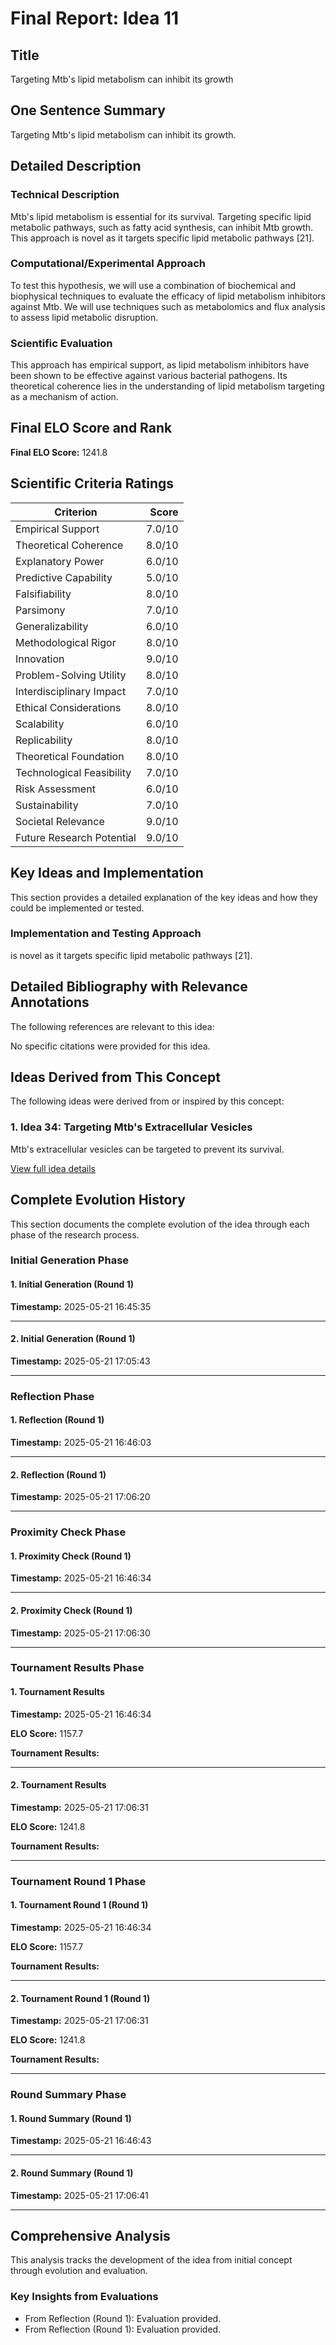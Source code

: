 # Final Report: Idea 11

## Title

Targeting Mtb's lipid metabolism can inhibit its growth

## One Sentence Summary

Targeting Mtb's lipid metabolism can inhibit its growth.

## Detailed Description

### Technical Description

Mtb's lipid metabolism is essential for its survival. Targeting specific lipid metabolic pathways, such as fatty acid synthesis, can inhibit Mtb growth. This approach is novel as it targets specific lipid metabolic pathways [21].

### Computational/Experimental Approach

To test this hypothesis, we will use a combination of biochemical and biophysical techniques to evaluate the efficacy of lipid metabolism inhibitors against Mtb. We will use techniques such as metabolomics and flux analysis to assess lipid metabolic disruption.

### Scientific Evaluation

This approach has empirical support, as lipid metabolism inhibitors have been shown to be effective against various bacterial pathogens. Its theoretical coherence lies in the understanding of lipid metabolism targeting as a mechanism of action.


## Final ELO Score and Rank

**Final ELO Score:** 1241.8

## Scientific Criteria Ratings

| Criterion | Score |
|---|---:|
| Empirical Support | 7.0/10 |
| Theoretical Coherence | 8.0/10 |
| Explanatory Power | 6.0/10 |
| Predictive Capability | 5.0/10 |
| Falsifiability | 8.0/10 |
| Parsimony | 7.0/10 |
| Generalizability | 6.0/10 |
| Methodological Rigor | 8.0/10 |
| Innovation | 9.0/10 |
| Problem-Solving Utility | 8.0/10 |
| Interdisciplinary Impact | 7.0/10 |
| Ethical Considerations | 8.0/10 |
| Scalability | 6.0/10 |
| Replicability | 8.0/10 |
| Theoretical Foundation | 8.0/10 |
| Technological Feasibility | 7.0/10 |
| Risk Assessment | 6.0/10 |
| Sustainability | 7.0/10 |
| Societal Relevance | 9.0/10 |
| Future Research Potential | 9.0/10 |

## Key Ideas and Implementation

This section provides a detailed explanation of the key ideas and how they could be implemented or tested.

### Implementation and Testing Approach

is novel as it targets specific lipid metabolic pathways [21].


## Detailed Bibliography with Relevance Annotations

The following references are relevant to this idea:

No specific citations were provided for this idea.


## Ideas Derived from This Concept

The following ideas were derived from or inspired by this concept:

### 1. Idea 34: Targeting Mtb's Extracellular Vesicles

Mtb's extracellular vesicles can be targeted to prevent its survival.

[View full idea details](idea_34_final.md)

## Complete Evolution History

This section documents the complete evolution of the idea through each phase of the research process.

### Initial Generation Phase

#### 1. Initial Generation (Round 1)
**Timestamp:** 2025-05-21 16:45:35



---

#### 2. Initial Generation (Round 1)
**Timestamp:** 2025-05-21 17:05:43



---

### Reflection Phase

#### 1. Reflection (Round 1)
**Timestamp:** 2025-05-21 16:46:03



---

#### 2. Reflection (Round 1)
**Timestamp:** 2025-05-21 17:06:20



---

### Proximity Check Phase

#### 1. Proximity Check (Round 1)
**Timestamp:** 2025-05-21 16:46:34



---

#### 2. Proximity Check (Round 1)
**Timestamp:** 2025-05-21 17:06:30



---

### Tournament Results Phase

#### 1. Tournament Results
**Timestamp:** 2025-05-21 16:46:34

**ELO Score:** 1157.7

**Tournament Results:**



---

#### 2. Tournament Results
**Timestamp:** 2025-05-21 17:06:31

**ELO Score:** 1241.8

**Tournament Results:**



---

### Tournament Round 1 Phase

#### 1. Tournament Round 1 (Round 1)
**Timestamp:** 2025-05-21 16:46:34

**ELO Score:** 1157.7

**Tournament Results:**



---

#### 2. Tournament Round 1 (Round 1)
**Timestamp:** 2025-05-21 17:06:31

**ELO Score:** 1241.8

**Tournament Results:**



---

### Round Summary Phase

#### 1. Round Summary (Round 1)
**Timestamp:** 2025-05-21 16:46:43



---

#### 2. Round Summary (Round 1)
**Timestamp:** 2025-05-21 17:06:41



---

## Comprehensive Analysis

This analysis tracks the development of the idea from initial concept through evolution and evaluation.

### Key Insights from Evaluations

- From Reflection (Round 1): Evaluation provided.
- From Reflection (Round 1): Evaluation provided.
